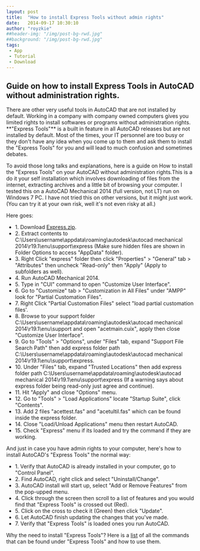 ```yaml
---
layout: post
title:  "How to install Express Tools without admin rights"
date:   2014-09-17 10:30:10
author: "royzkie"
##header-img: "/img/post-bg-rwd.jpg"
##background: "/img/post-bg-rwd.jpg"
tags:
 - App
 - Tutorial
 - Download
---
```


<h2>Guide on how to install Express Tools in AutoCAD without administration rights.</h2>

<p>There are other very useful tools in AutoCAD that are not installed by default. Working in a company with company owned computers gives you limited rights to install softwares or programs without administration rights. **"Express Tools"** is a built in feature in all AutoCAD releases but are not installed by default. Most of the times, your IT personnel are too busy or they don't have any idea when you come up to them and ask them to install the "Express Tools" for you and will lead to much confusion and sometimes debates.</p>

<p>To avoid those long talks and explanations, here is a guide on How to install the "Express Tools" on your AutoCAD without administration rights.This is a do it your self installation which involves downloading of files from the internet, extracting archives and a little bit of browsing your computer. I tested  this on a AutoCAD Mechanical 2014 (full version, not LT) run on Windows 7 PC. I have not tried this on other versions, but it might just work. (You can try it at your own risk, well it's not even risky at all.)</p>

<p>Here goes:</p>

<ul>
<li>1. Download <a href="https://goo.gl/gKEPIv" target="_blank">Express.zip</a>.</li>
<li>2. Extract contents to C:\Users\username\appdata\roaming\autodesk\autocad mechanical 2014\r19.1\enu\support\express (Make sure hidden files are shown in Folder Options to access "AppData" folder).</li>
<li>3. Right Click "express" folder then click "Properties" > "General" tab > "Attributes" then uncheck "Read-only" then "Apply" (Apply to subfolders as well).</li>
<li>4. Run AutoCAD Mechanical 2014.</li>
<li>5. Type in "CUI" command to open "Customize User Interface".</li>
<li>6. Go to "Customize" tab > "Customization in All Files" under "AMPP" look for "Partial Customation Files".</li>
<li>7. Right Click "Partial Customation Files" select "load partial customation files'.</li>
<li>8. Browse to your support folder C:\Users\username\appdata\roaming\autodesk\autocad mechanical 2014\r19.1\enu\support and open "acetmain.cuix", apply then close "Customize User Interface".</li>
<li>9. Go to "Tools" > "Options", under "Files" tab, expand "Support File Search Path" then add express folder path C:\Users\username\appdata\roaming\autodesk\autocad mechanical 2014\r19.1\enu\support\express.</li>
<li>10. Under "Files" tab, expand "Trusted Locations" then add express folder path C:\Users\username\appdata\roaming\autodesk\autocad mechanical 2014\r19.1\enu\support\express (If a warning says about express folder being read-only just agree and continue).</li>
<li>11. Hit "Apply" and close "Options" menu.</li>
<li>12. Go to "Tools" > "Load Applications" locate "Startup Suite", click "Contents".</li>
<li>13. Add 2 files "acettest.fas" and "acetultil.fas" which can be found inside the express folder.</li>
<li>14. Close "Load/Unload Applications" menu then restart AutoCAD.</li>
<li>15. Check "Express" menu if its loaded and try the command if they are working.</li>
</ul>

<p>And just in case you have admin rights to your computer, here's how to install AutoCAD's "Express Tools" the normal way:</p>

<ul>
<li>1. Verify that AutoCAD is already installed in your computer, go to "Control Panel".</li>
<li>2. Find AutoCAD, right click and select "Uninstall/Change".</li>
<li>3. AutoCAD install will start up, select "Add or Remove Features" from the pop-upped menu.</li>
<li>4. Click through the screen then scroll to a list of features and you would find that "Express Tools" is crossed out (Red).</li>
<li>5. Click on the cross to check it (Green) then click "Update".</li>
<li>6. Let AutoCAD finish updating the changes that you've made.</li>
<li>7. Verify that "Express Tools" is loaded ones you run AutoCAD.</li>
</ul>

<p>Why the need to install "Express Tools"? Here is a <a href="https://goo.gl/s4ckKh" target="_blank">list</a> of all the commands that can be found under "Express Tools" and how to use them.</p>

